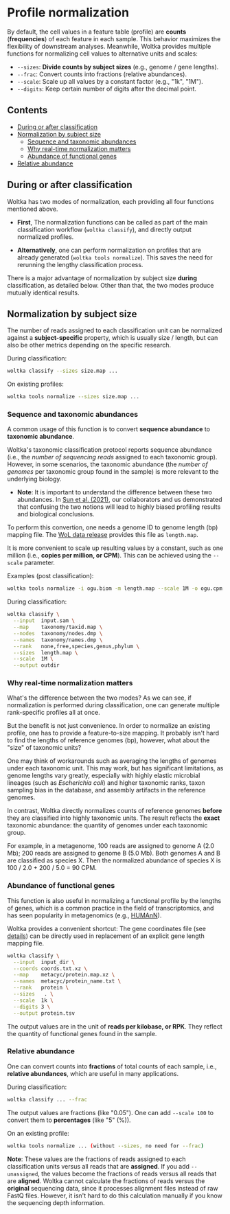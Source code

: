 # Profile normalization

By default, the cell values in a feature table (profile) are **counts** (**frequencies**) of each feature in each sample. This behavior maximizes the flexibility of downstream analyses. Meanwhile, Woltka provides multiple functions for normalizing cell values to alternative units and scales:

- `--sizes`: **Divide counts by subject sizes** (e.g., genome / gene lengths).
- `--frac`: Convert counts into fractions (relative abundances).
- `--scale`: Scale up all values by a constant factor (e.g., "1k", "1M").
- `--digits`: Keep certain number of digits after the decimal point.


## Contents

- [During or after classification](#during-or-after-classification)
- [Normalization by subject size](#normalization-by-subject-size)
  - [Sequence and taxonomic abundances](#sequence-and-taxonomic-abundances)
  - [Why real-time normalization matters](#Why-real-time-normalization-matters)
  - [Abundance of functional genes](#abundance-of-functional-genes)
- [Relative abundance](#relative-abundance)


## During or after classification

Woltka has two modes of normalization, each providing all four functions mentioned above.

- **First**, The normalization functions can be called as part of the main classification workflow (`woltka classify`), and directly output normalized profiles.

- **Alternatively**, one can perform normalization on profiles that are already generated (`woltka tools normalize`). This saves the need for rerunning the lengthy classification process.

There is a major advantage of normalization by subject size **during** classification, as detailed below. Other than that, the two modes produce mutually identical results.


## Normalization by subject size

The number of reads assigned to each classification unit can be normalized against a **subject-specific** property, which is usually size / length, but can also be other metrics depending on the specific research.

During classification:

```bash
woltka classify --sizes size.map ...
```

On existing profiles:

```bash
woltka tools normalize --sizes size.map ...
```

### Sequence and taxonomic abundances

A common usage of this function is to convert **sequence abundance** to **taxonomic abundance**.

Woltka's taxonomic classification protocol reports sequence abundance (i.e., the _number of sequencing reads_ assigned to each taxonomic group). However, in some scenarios, the taxonomic abundance (the _number of genomes_ per taxonomic group found in the sample) is more relevant to the underlying biology.

- **Note**: It is important to understand the difference between these two abundances. In [Sun et al. (2021)](https://www.nature.com/articles/s41592-021-01141-3), our collaborators and us demonstrated that confusing the two notions will lead to highly biased profiling results and biological conclusions.

To perform this convertion, one needs a genome ID to genome length (bp) mapping file. The [WoL data release](wol.md) provides this file as `length.map`.

It is more convenient to scale up resulting values by a constant, such as one million (i.e., **copies per million, or CPM**). This can be achieved using the `--scale` parameter.

Examples (post classification):

```bash
woltka tools normalize -i ogu.biom -m length.map --scale 1M -o ogu.cpm.biom
```

During classification:

```bash
woltka classify \
  --input  input.sam \
  --map    taxonomy/taxid.map \
  --nodes  taxonomy/nodes.dmp \
  --names  taxonomy/names.dmp \
  --rank   none,free,species,genus,phylum \
  --sizes  length.map \
  --scale  1M \
  --output outdir
```

### Why real-time normalization matters

What's the difference between the two modes? As we can see, if normalization is performed during classification, one can generate multiple rank-specific profiles all at once.

But the benefit is not just convenience. In order to normalize an existing profile, one has to provide a feature-to-size mapping. It probably isn't hard to find the lengths of reference genomes (bp), however, what about the "size" of taxonomic units?

One may think of workarounds such as averaging the lengths of genomes under each taxonomic unit. This may work, but has significant limitations, as genome lengths vary greatly, especially with highly elastic microbial lineages (such as _Escherichia coli_) and higher taxonomic ranks, taxon sampling bias in the database, and assembly artifacts in the reference genomes.

In contrast, Woltka directly normalizes counts of reference genomes **before** they are classified into highly taxonomic units. The result reflects the **exact** taxonomic abundance: the quantity of genomes under each taxonomic group.

For example, in a metagenome, 100 reads are assigned to genome A (2.0 Mb); 200 reads are assigned to genome B (5.0 Mb). Both genomes A and B are classified as species X. Then the normalized abundance of species X is 100 / 2.0 + 200 / 5.0 = 90 CPM.

### Abundance of functional genes

This function is also useful in normalizing a functional profile by the lengths of genes, which is a common practice in the field of transcriptomics, and has seen popularity in metagenomics (e.g., [HUMAnN](https://github.com/biobakery/humann)).

Woltka provides a convenient shortcut: The gene coordinates file (see [details](ordinal.md)) can be directly used in replacement of an explicit gene length mapping file.

```bash
woltka classify \
  --input  input_dir \
  --coords coords.txt.xz \
  --map    metacyc/protein.map.xz \
  --names  metacyc/protein_name.txt \
  --rank   protein \
  --sizes   . \
  --scale  1k \
  --digits 3 \
  --output protein.tsv
```

The output values are in the unit of **reads per kilobase, or RPK**. They reflect the quantity of functional genes found in the sample.


### Relative abundance

One can convert counts into **fractions** of total counts of each sample, i.e., **relative abundances**, which are useful in many applications.

During classification:

```bash
woltka classify ... --frac
```

The output values are fractions (like "0.05"). One can add `--scale 100` to convert them to **percentages** (like "5" (%)).

On an existing profile:

```bash
woltka tools normalize ... (without --sizes, no need for --frac)
```

**Note**: These values are the fractions of reads assigned to each classification units versus all reads that are **assigned**. If you add `--unassigned`, the values become the fractions of reads versus all reads that are **aligned**. Woltka cannot calculate the fractions of reads versus the **original** sequencing data, since it processes alignment files instead of raw FastQ files. However, it isn't hard to do this calculation manually if you know the sequencing depth information.
